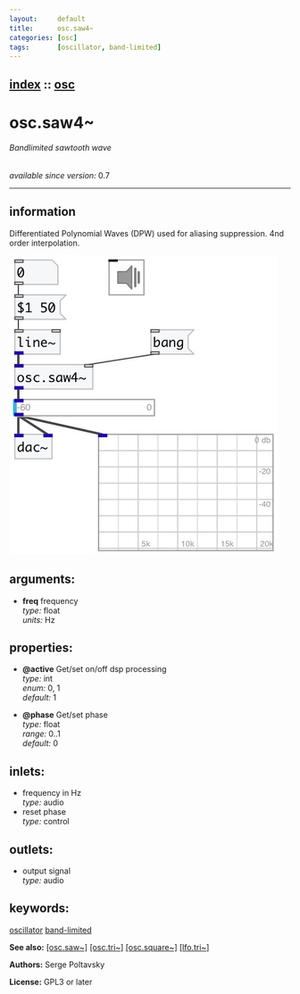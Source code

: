 ```yaml
---
layout:     default
title:      osc.saw4~
categories: [osc]
tags:       [oscillator, band-limited]
---
```

[index](index.html) :: [osc](category_osc.html)
---

# osc.saw4~

###### Bandlimited sawtooth wave

*available since version:* 0.7

---


## information
Differentiated Polynomial Waves (DPW) used for aliasing suppression. 4nd order interpolation.


[![example](../examples/img/osc.saw4~.jpg)](../examples/pd/osc.saw4~.pd)



## arguments:

* **freq**
frequency<br>
_type:_ float<br>
_units:_ Hz<br>





## properties:

* **@active** 
Get/set on/off dsp processing<br>
_type:_ int<br>
_enum:_ 0, 1<br>
_default:_ 1<br>

* **@phase** 
Get/set phase<br>
_type:_ float<br>
_range:_ 0..1<br>
_default:_ 0<br>



## inlets:

* frequency in Hz<br>
_type:_ audio
* reset phase<br>
_type:_ control



## outlets:

* output signal<br>
_type:_ audio



## keywords:

[oscillator](keywords/oscillator.html)
[band-limited](keywords/band-limited.html)



**See also:**
[\[osc.saw~\]](osc.saw~.html)
[\[osc.tri~\]](osc.tri~.html)
[\[osc.square~\]](osc.square~.html)
[\[lfo.tri~\]](lfo.tri~.html)




**Authors:** Serge Poltavsky




**License:** GPL3 or later





